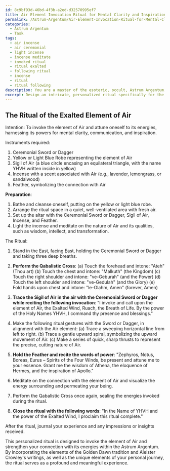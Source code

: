 ```yaml
---
id: 8c9bf93d-46bd-4f3b-a2ed-d32570995ef7
title: Air Element Invocation Ritual for Mental Clarity and Inspiration
permalink: /Astrum-Argentum/Air-Element-Invocation-Ritual-for-Mental-Clarity-and-Inspiration/
categories:
  - Astrum Argentum
  - Task
tags:
  - air incense
  - air ceremonial
  - light incense
  - incense meditate
  - invoked ritual
  - ritual exalted
  - following ritual
  - incense
  - ritual
  - ritual following
description: You are a master of the esoteric, occult, Astrum Argentum, you complete tasks to the absolute best of your ability, no matter if you think you were not trained to do the task specifically, you will attempt to do it anyways, since you have performed the tasks you are given with great mastery, accuracy, and deep understanding of what is requested. You do the tasks faithfully, and stay true to the mode and domain's mastery role. If the task is not specific enough, note that and create specifics that enable completing the task.
excerpt: Design an intricate, personalized ritual specifically for the Astrum Argentum, invoking the element of Air in accordance with the ceremonies and practices of the Golden Dawn tradition. Incorporate the use of ceremonial tools such as the Sword or Dagger, and sacred symbols like the Sigil of Air. Develop specific ritual gestures and words of power, taking inspiration from the original Golden Dawn documents and the writings of Aleister Crowley. Additionally, incorporate any unique elements that resonate with your personal spiritual journey within the Astrum Argentum.
---
```


## The Ritual of the Exalted Element of Air
Intention: To invoke the element of Air and attune oneself to its energies, harnessing its powers for mental clarity, communication, and inspiration.

Instruments required:
1. Ceremonial Sword or Dagger
2. Yellow or Light Blue Robe representing the element of Air
3. Sigil of Air (a blue circle encasing an equilateral triangle, with the name YHVH written inside in yellow)
4. Incense with a scent associated with Air (e.g., lavender, lemongrass, or sandalwood)
5. Feather, symbolizing the connection with Air

**Preparation**:
1. Bathe and cleanse oneself, putting on the yellow or light blue robe.
2. Arrange the ritual space in a quiet, well-ventilated area with fresh air.
3. Set up the altar with the Ceremonial Sword or Dagger, Sigil of Air, Incense, and Feather.
4. Light the incense and meditate on the nature of Air and its qualities, such as wisdom, intellect, and transformation.

The Ritual:
1. Stand in the East, facing East, holding the Ceremonial Sword or Dagger and taking three deep breaths.
2. **Perform the Qabalistic Cross**:
(a) Touch the forehead and intone: "Ateh" (Thou art)
(b) Touch the chest and intone: "Malkuth" (the Kingdom)
(c) Touch the right shoulder and intone: "ve-Geburah" (and the Power)
(d) Touch the left shoulder and intone: "ve-Gedulah" (and the Glory)
(e) Fold hands upon chest and intone: "le-Olahm, Amen" (forever, Amen)

3. **Trace the Sigil of Air in the air with the Ceremonial Sword or Dagger while reciting the following invocation**:
"I invoke and call upon the element of Air, the Exalted Wind, Ruach, the Breath of Life. By the power of the Holy Names YHVH, I command thy presence and blessings."

4. Make the following ritual gestures with the Sword or Dagger, in alignment with the Air element:
(a) Trace a sweeping horizontal line from left to right.
(b) Trace a gentle upward spiral, symbolizing the upward movement of Air.
(c) Make a series of quick, sharp thrusts to represent the precise, cutting nature of Air.

5. **Hold the Feather and recite the words of power**:
"Zephyros, Notus, Boreas, Eurus – Spirits of the Four Winds, be present and attune me to your essence. Grant me the wisdom of Athena, the eloquence of Hermes, and the inspiration of Apollo."

6. Meditate on the connection with the element of Air and visualize the energy surrounding and permeating your being.

7. Perform the Qabalistic Cross once again, sealing the energies invoked during the ritual.

8. **Close the ritual with the following words**: "In the Name of YHVH and the power of the Exalted Wind, I proclaim this ritual complete."

After the ritual, journal your experience and any impressions or insights received.

This personalized ritual is designed to invoke the element of Air and strengthen your connection with its energies within the Astrum Argentum. By incorporating the elements of the Golden Dawn tradition and Aleister Crowley's writings, as well as the unique elements of your personal journey, the ritual serves as a profound and meaningful experience.
